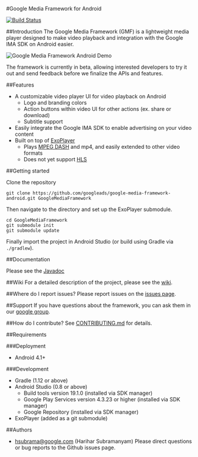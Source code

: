 #Google Media Framework for Android

[![Build Status](https://travis-ci.org/googleads/google-media-framework-android.svg?branch=master)](https://travis-ci.org/googleads/google-media-framework-android)

##Introduction
The Google Media Framework (GMF) is a lightweight media player designed to make video playback and integration with the Google IMA SDK on Android easier.

![Google Media Framework Android Demo](http://googleads.github.io/google-media-framework-android/gmf_android_portrait.png)

The framework is currently in beta, allowing interested developers to try it out and send feedback before we finalize the APIs and features.

##Features
- A customizable video player UI for video playback on Android
    - Logo and branding colors
    - Action buttons within video UI for other actions (ex. share or download)
    - Subtitle support
- Easily integrate the Google IMA SDK to enable advertising on your video content
- Built on top of [ExoPlayer](https://github.com/google/ExoPlayer)
    - Plays [MPEG DASH](http://en.wikipedia.org/wiki/Dynamic_Adaptive_Streaming_over_HTTP) and mp4, and easily extended to other video formats
    - Does not yet support [HLS](http://en.wikipedia.org/wiki/HTTP_Live_Streaming)

##Getting started

Clone the repository

```git clone https://github.com/googleads/google-media-framework-android.git GoogleMediaFramework```

Then navigate to the directory and set up the ExoPlayer submodule.

```
cd GoogleMediaFramework
git submodule init
git submodule update
```

Finally import the project in Android Studio (or build using Gradle via ``./gradlew``).

##Documentation

Please see the [Javadoc](http://googleads.github.io/google-media-framework-android/docs/)

##Wiki
For a detailed description of the project, please see the [wiki](https://github.com/googleads/google-media-framework-android/wiki).

##Where do I report issues?
Please report issues on the [issues page](../../issues).

##Support
If you have questions about the framework, you can ask them in our [google group](http://groups.google.com/d/forum/google-media-framework).

##How do I contribute?
See [CONTRIBUTING.md](./CONTRIBUTING.md) for details.

##Requirements

###Deployment
  - Android 4.1+

###Development
  - Gradle (1.12 or above)
  - Android Studio (0.8 or above)
    - Build tools version 19.1.0 (installed via SDK manager)
    - Google Play Services version 4.3.23 or higher (installed via SDK manager)
    - Google Repository (installed via SDK manager)
  - ExoPlayer (added as a git submodule)

##Authors
  - hsubrama@google.com (Harihar Subramanyam) Please direct questions or bug reports to the Github issues page.
